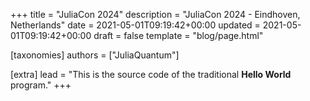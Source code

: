 +++
title = "JuliaCon 2024"
description = "JuliaCon 2024 - Eindhoven, Netherlands"
date = 2021-05-01T09:19:42+00:00
updated = 2021-05-01T09:19:42+00:00
draft = false
template = "blog/page.html"

[taxonomies]
authors = ["JuliaQuantum"]

[extra]
lead = "This is the source code of the traditional <b>Hello World</b> program."
+++
